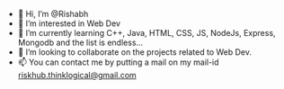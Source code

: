 - 👋 Hi, I’m @Rishabh
- 👀 I’m interested in Web Dev
- 🌱 I’m currently learning C++, Java, HTML, CSS, JS, NodeJs, Express, Mongodb and the list is endless...
- 💞️ I’m looking to collaborate on the projects related to Web Dev.
- 📫 You can contact me by putting a mail on my mail-id riskhub.thinklogical@gmail.com

<!---
Risk-Hub/Risk-Hub is a ✨ special ✨ repository because its `README.md` (this file) appears on your GitHub profile.
You can click the Preview link to take a look at your changes.
--->
